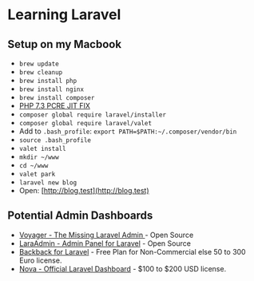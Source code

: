 # Learning Laravel

## Setup on my Macbook

* `brew update`
* `brew cleanup`
* `brew install php`
* `brew install nginx`
* `brew install composer`
* [PHP 7.3 PCRE JIT FIX](https://stackoverflow.com/a/53709484)
* `composer global require laravel/installer`
* `composer global require laravel/valet`
* Add to `.bash_profile`: `export PATH=$PATH:~/.composer/vendor/bin`
* `source .bash_profile`
* `valet install`
* `mkdir ~/www`
* `cd ~/www`
* `valet park`
* `laravel new blog`
* Open: [http://blog.test](http://blog.test)

## Potential Admin Dashboards

* [Voyager - The Missing Laravel Admin ](https://laravelvoyager.com/academy/) - Open Source
* [LaraAdmin - Admin Panel for Laravel](http://laraadmin.com) - Open Source
* [Backback for Laravel](https://backpackforlaravel.com/) - Free Plan for Non-Commercial else 50 to 300 Euro license.
* [Nova - Official Laravel Dashboard](https://nova.laravel.com/) - $100 to $200 USD license.
